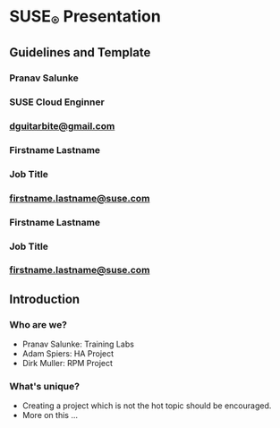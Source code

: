 <!-- .slide: data-state="cover" id="cover-page" -->
<div class="title">
    <h1>SUSE<sub>&reg;</sub> Presentation</h1>
    <h2>Guidelines and Template</h2>
</div>

<div class="presenter">
    <h3 class="name">Pranav Salunke</h3>
    <h3 class="job-title">SUSE Cloud Enginner</h3>
    <h3 class="email"><a href="mailto:dguitarbite@gmail.com">dguitarbite@gmail.com</a></h3>
</div>

<div class="presenter">
    <h3 class="name">Firstname Lastname</h3>
    <h3 class="job-title">Job Title</h3>
    <h3 class="email"><a href="mailto:firstname.lastname@suse.com">firstname.lastname@suse.com</a></h3>
</div>

<div class="presenter">
    <h3 class="name">Firstname Lastname</h3>
    <h3 class="job-title">Job Title</h3>
    <h3 class="email"><a href="mailto:firstname.lastname@suse.com">firstname.lastname@suse.com</a></h3>
</div>

<!-- .slide: data-state="normal" id="agenda" -->
## Introduction


### Who are we?

* Pranav Salunke: Training Labs
* Adam Spiers: HA Project
* Dirk Muller: RPM Project

### What's unique?

* Creating a project which is not the hot topic should be encouraged.
* More on this ...
